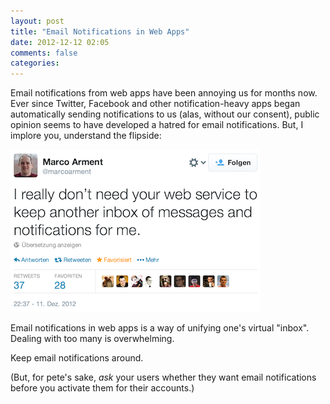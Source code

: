 ```yaml
---
layout: post
title: "Email Notifications in Web Apps"
date: 2012-12-12 02:05
comments: false
categories: 
---
```


Email notifications from web apps have been annoying us for months now. Ever since Twitter, Facebook and other notification-heavy apps began automatically sending notifications to us (alas, without our consent), public opinion seems to have developed a hatred for email notifications. But, I implore you, understand the flipside:

[![Tweet by Marco Arment](/images/tweet-by-marco-arment.png)](https://twitter.com/marcoarment/status/278705209507721217)

Email notifications in web apps is a way of unifying one's virtual "inbox". Dealing with too many is overwhelming.

Keep email notifications around.

(But, for pete's sake, _ask_ your users whether they want email notifications before you activate them for their accounts.)
